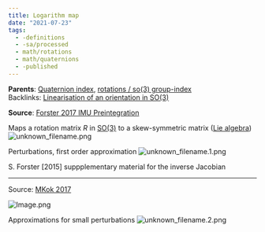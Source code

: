 ```yaml
---
title: Logarithm map
date: "2021-07-23"
tags:
  - -definitions
  - -sa/processed
  - math/rotations
  - math/quaternions
  - -published
---
```


**Parents**: [Quaternion index](rotations/quaternion-index.md), [rotations / so(3) group-index](rotations-so3-group-index.md)  
Backlinks: [Linearisation of an orientation in SO(3)](linearisation-of-an-orientation-in-so-3.md)

**Source**: [Forster 2017 IMU Preintegration](forster-2017-imu-preintegration.md)

Maps a rotation matrix $R$ in [SO(3)](rotations/so3-3d-rotation-group.md) to a skew-symmetric matrix ([Lie algebra](rotations/lie-group-lie-algebra.md))
![unknown_filename.png](studienarbeit/_resources/Logarithm_map.resources/unknown_filename.png)

Perturbations, first order approximation
![unknown_filename.1.png](studienarbeit/_resources/Logarithm_map.resources/unknown_filename.1.png)

S. Forster \[2015\] suppplementary material for the inverse Jacobian

* * *

Source: [MKok 2017](mkok-2017.md)

![Image.png](studienarbeit/_resources/Logarithm_map.resources/Image.png)

Approximations for small perturbations
![unknown_filename.2.png](studienarbeit/_resources/Logarithm_map.resources/unknown_filename.2.png)

